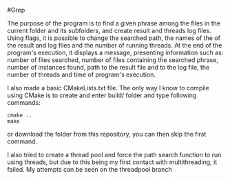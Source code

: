 #Grep

The purpose of the program is to find a given phrase among the files in the current folder and its subfolders,
and create result and threads log files. Using flags, it is possible to change the searched path, the names of the
of the result and log files and the number of running threads. At the end of the program's execution, it displays
a message, presenting information such as: number of files searched, number of files containing the searched phrase,
number of instances found, path to the result file and to the log file, the number of threads and time of program's
execution.

I also made a basic CMakeLists.txt file. The only way I know to compile using CMake is to create and enter build/ folder
and type following commands:
```
cmake ..
make
```
or download the folder from this repository, you can then skip the first command.

I also tried to create a thread pool and force the path search function to run using threads, but due to this being my
first contact with multithreading, it failed. My attempts can be seen on the threadpool branch
